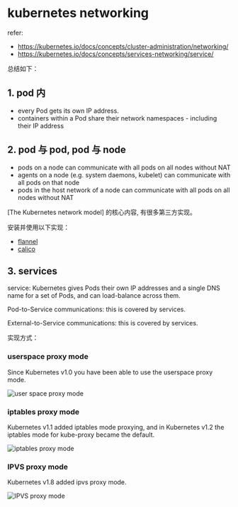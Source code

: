 # kubernetes networking

refer: 

- https://kubernetes.io/docs/concepts/cluster-administration/networking/
- https://kubernetes.io/docs/concepts/services-networking/service/

总结如下：

## 1. pod 内 

- every Pod gets its own IP address.
- containers within a Pod share their network namespaces - including their IP address

## 2. pod 与 pod, pod 与 node

- pods on a node can communicate with all pods on all nodes without NAT
- agents on a node (e.g. system daemons, kubelet) can communicate with all pods on that node
- pods in the host network of a node can communicate with all pods on all nodes without NAT

[The Kubernetes network model] 的核心内容, 有很多第三方实现。

安装并使用以下实现：

- [flannel](./flannel/README.md)
- [calico](./calico/README.md)

## 3. services

service: Kubernetes gives Pods their own IP addresses and a single DNS name for a set of Pods, and can load-balance across them.

Pod-to-Service communications: this is covered by services.

External-to-Service communications: this is covered by services.


实现方式：

### userspace proxy mode

Since Kubernetes v1.0 you have been able to use the userspace proxy mode.

![user space proxy mode](https://d33wubrfki0l68.cloudfront.net/e351b830334b8622a700a8da6568cb081c464a9b/13020/images/docs/services-userspace-overview.svg)

### iptables proxy mode

Kubernetes v1.1 added iptables mode proxying, and in Kubernetes v1.2 the iptables mode for kube-proxy became the default. 

![iptables proxy mode](https://d33wubrfki0l68.cloudfront.net/27b2978647a8d7bdc2a96b213f0c0d3242ef9ce0/e8c9b/images/docs/services-iptables-overview.svg)

### IPVS proxy mode

Kubernetes v1.8 added ipvs proxy mode.

![IPVS proxy mode](https://d33wubrfki0l68.cloudfront.net/2d3d2b521cf7f9ff83238218dac1c019c270b1ed/9ac5c/images/docs/services-ipvs-overview.svg)














